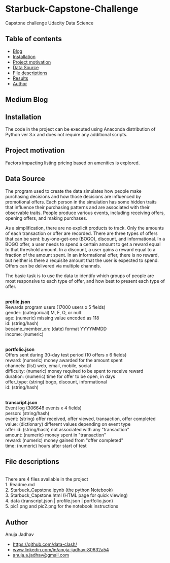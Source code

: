 # Starbuck-Capstone-Challenge
Capstone challenge Udacity Data Science

## Table of contents

- [Blog](#medium-blog)
- [Installation](#installation)
- [Project motivation](#project-motivation)
- [Data Source](#data-source)
- [File descriptions](#file-descriptions)
- [Results](#results)
- [Author](#Author)

## Medium Blog 



## Installation

The code in the project can be executed using Anaconda distribution of Python ver 3.x and does not require any additional scripts.

## Project motivation

Factors impacting listing pricing based on amenities is explored. 

## Data Source

The program used to create the data simulates how people make purchasing decisions and how those decisions are influenced by promotional offers.
Each person in the simulation has some hidden traits that influence their purchasing patterns and are associated with their observable traits. People produce various events, including receiving offers, opening offers, and making purchases.

As a simplification, there are no explicit products to track. Only the amounts of each transaction or offer are recorded.
There are three types of offers that can be sent: buy-one-get-one (BOGO), discount, and informational. In a BOGO offer, a user needs to spend a certain amount to get a reward equal to that threshold amount. In a discount, a user gains a reward equal to a fraction of the amount spent. In an informational offer, there is no reward, but neither is there a requisite amount that the user is expected to spend. Offers can be delivered via multiple channels.

The basic task is to use the data to identify which groups of people are most responsive to each type of offer, and how best to present each type of offer.

<br>**profile.json**
<br>Rewards program users (17000 users x 5 fields)
<br>gender: (categorical) M, F, O, or null
<br>age: (numeric) missing value encoded as 118
<br>id: (string/hash)
<br>became_member_on: (date) format YYYYMMDD
<br>income: (numeric)

<br>**portfolio.json**
<br>Offers sent during 30-day test period (10 offers x 6 fields)
<br>reward: (numeric) money awarded for the amount spent
<br>channels: (list) web, email, mobile, social
<br>difficulty: (numeric) money required to be spent to receive reward
<br>duration: (numeric) time for offer to be open, in days
<br>offer_type: (string) bogo, discount, informational
<br>id: (string/hash)

<br>**transcript.json**
<br>Event log (306648 events x 4 fields)
<br>person: (string/hash)
<br>event: (string) offer received, offer viewed, transaction, offer completed
<br>value: (dictionary) different values depending on event type
<br>offer id: (string/hash) not associated with any "transaction"
<br>amount: (numeric) money spent in "transaction"
<br>reward: (numeric) money gained from "offer completed"
<br>time: (numeric) hours after start of test

## File descriptions
<br>There are 4 files available in the project
<br>1. Readme.md 
<br>2. Starbuck_Capstone.ipynb (the python Notebook)
<br>3. Starbuck_Capstone.html (HTML page for quick viewing)
<br>4. data (transcript.json | profile.json | portfolio.json)
<br>5. pic1.png and pic2.png for the notebook instructions

## Author

Anuja Jadhav
- https://github.com/data-clash/
- www.linkedin.com/in/anuja-jadhav-80632a54
- anuja.a.jadhav@gmail.com
